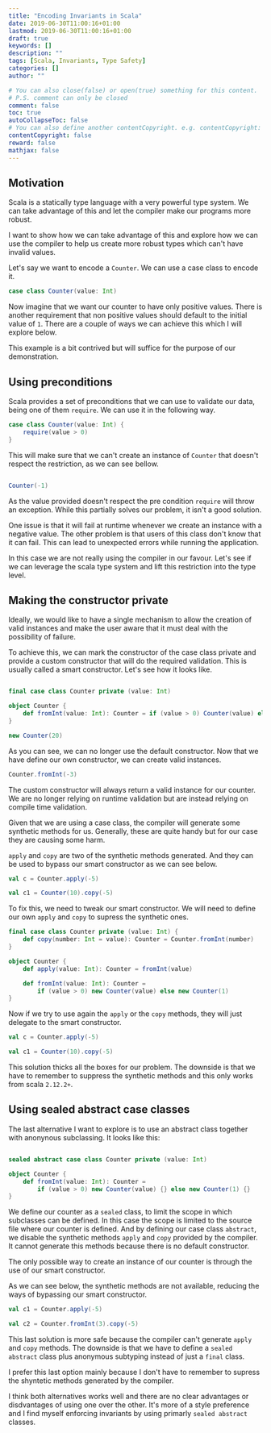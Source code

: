 ```yaml
---
title: "Encoding Invariants in Scala"
date: 2019-06-30T11:00:16+01:00
lastmod: 2019-06-30T11:00:16+01:00
draft: true
keywords: []
description: ""
tags: [Scala, Invariants, Type Safety]
categories: []
author: ""

# You can also close(false) or open(true) something for this content.
# P.S. comment can only be closed
comment: false
toc: true
autoCollapseToc: false
# You can also define another contentCopyright. e.g. contentCopyright: "This is another copyright."
contentCopyright: false
reward: false
mathjax: false
---
```


<!--more-->

## Motivation

Scala is a statically type language with a very powerful type system. We can take advantage of this and let the compiler make our programs more robust.

I want to show how we can take advantage of this and explore how we can use the compiler to help us create more robust types which can't have invalid values.

Let's say we want to encode a `Counter`. We can use a case class to encode it.

```scala mdoc
case class Counter(value: Int)
```

Now imagine that we want our counter to have only positive values. There is another requirement that non positive values should default to the initial value of `1`.
There are a couple of ways we can achieve this which I will explore below.

This example is a bit contrived but will suffice for the purpose of our demonstration.

## Using preconditions

Scala provides a set of preconditions that we can use to validate our data, being one of them `require`.
We can use it in the following way.

```scala mdoc:reset
case class Counter(value: Int) {
    require(value > 0)
}
```

This will make sure that we can't create an instance of `Counter` that doesn't respect the restriction, as we can see bellow.

```scala mdoc:crash

Counter(-1)

```

As the value provided doesn't respect the pre condition `require` will throw an exception.
While this partially solves our problem, it isn't a good solution.

One issue is that it will fail at runtime whenever we create an instance with a negative value. The other problem is that users of this class don't know that it can fail. This can lead to unexpected errors while running the application.

In this case we are not really using the compiler in our favour.
Let's see if we can leverage the scala type system and lift this restriction into the type level.

## Making the constructor private

Ideally, we would like to have a single mechanism to allow the creation of valid instances and make the user aware that it must deal with the possibility of failure.

To achieve this, we can mark the constructor of the case class private and provide a custom constructor that will do the required validation. This is usually called a smart constructor.
Let's see how it looks like.

```scala mdoc:reset

final case class Counter private (value: Int)

object Counter {
    def fromInt(value: Int): Counter = if (value > 0) Counter(value) else Counter(1)
}
```

```scala mdoc:fail
new Counter(20)
```

As you can see, we can no longer use the default constructor. 
Now that we have define our own constructor, we can create valid instances.

```scala mdoc
Counter.fromInt(-3)
```

The custom constructor will always return a valid instance for our counter.
We are no longer relying on runtime validation but are instead relying on compile time validation.

Given that we are using a case class, the compiler will generate some synthetic methods for us. Generally, these are quite handy but for our case they are causing some harm.

`apply` and `copy` are two of the synthetic methods generated. And they can be used to bypass our smart constructor as we can see below.

```scala mdoc
val c = Counter.apply(-5)

val c1 = Counter(10).copy(-5)

```

To fix this, we need to tweak our smart constructor. We will need to define our own `apply` and `copy` to supress the synthetic ones.

```scala mdoc:reset
final case class Counter private (value: Int) {
    def copy(number: Int = value): Counter = Counter.fromInt(number)
}

object Counter {
    def apply(value: Int): Counter = fromInt(value)

    def fromInt(value: Int): Counter = 
        if (value > 0) new Counter(value) else new Counter(1)
}
```

Now if we try to use again the `apply` or the `copy` methods, they will just delegate to the smart constructor.

```scala mdoc
val c = Counter.apply(-5)

val c1 = Counter(10).copy(-5)
``` 

This solution thicks all the boxes for our problem. The downside is that we have to remember to suppress the synthetic methods and this only works from scala `2.12.2+`.

## Using sealed abstract case classes

The last alternative I want to explore is to use an abstract class together with anonynous subclassing. It looks like this:

```scala mdoc:reset

sealed abstract case class Counter private (value: Int)

object Counter {
    def fromInt(value: Int): Counter =
        if (value > 0) new Counter(value) {} else new Counter(1) {}
}
```

We define our counter as a `sealed` class, to limit the scope in which subclasses can be defined. In this case the scope is limited to the source file where our counter is defined.
And by defining our case class `abstract`, we disable the synthetic methods `apply` and `copy` provided by the compiler. It cannot generate this methods because there is no default constructor.

The only possible way to create an instance of our counter is through the use of our smart constructor.

As we can see below, the synthetic methods are not available, reducing the ways of bypassing our smart constructor.

```scala mdoc:fail
val c1 = Counter.apply(-5)

val c2 = Counter.fromInt(3).copy(-5)

```

This last solution is more safe because the compiler can't generate `apply` and `copy` methods. The downside is that we have to define a `sealed abstract` class plus anonymous subtyping instead of just a `final` class.

I prefer this last option mainly because I don't have to remember to supress the shyntetic methods generated by the compiler.

I think both alternatives works well and there are no clear advantages or disdvantages of using one over the other. It's more of a style preference and I find myself enforcing invariants by using primarly `sealed abstract` classes.

[refined]: https://github.com/fthomas/refined